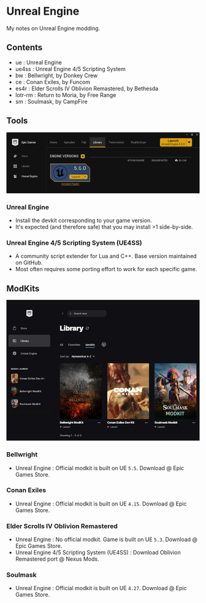 # Unreal Engine

My notes on Unreal Engine modding.

## Contents

- ue : Unreal Engine
- ue4ss : Unreal Engine 4/5 Scripting System
- bw : Bellwright, by Donkey Crew
- ce : Conan Exiles, by Funcom
- es4r : Elder Scrolls IV Oblivion Remastered, by Bethesda
- lotr-rm : Return to Moria, by Free Range
- sm : Soulmask, by CampFire

## Tools

![](./ue/2_create/2_editors/ue/img/epic-store-ue-01-small.webp)

### Unreal Engine

- Install the devkit corresponding to your game version.
- It's expected (and therefore safe) that you may install >1 side-by-side.

### Unreal Engine 4/5 Scripting System (UE4SS)

- A community script extender for Lua and C++. Base version maintained on GitHub.
- Most often requires some porting effort to work for each specific game.

## ModKits

![](./ue/2_create/2_editors/ue/img/epic-store-modkits-01-small.webp)

### Bellwright

- Unreal Engine : Official modkit is built on UE `5.5`. Download @ Epic Games Store.

### Conan Exiles

- Unreal Engine : Official modkit is built on UE `4.15`. Download @ Epic Games Store.

### Elder Scrolls IV Oblivion Remastered

- Unreal Engine : No official modkit. Game is built on UE `5.3`. Download @ Epic Games Store.
- Unreal Engine 4/5 Scripting System (UE4SS) : Download Oblivion Remastered port @ Nexus Mods.

### Soulmask

- Unreal Engine : Official modkit is built on UE `4.27`. Download @ Epic Games Store.
